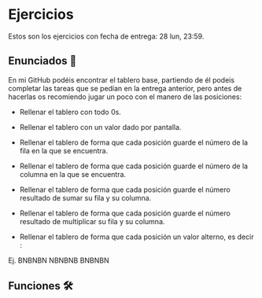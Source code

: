 # Ejercicios

Estos son los ejercicios con fecha de entrega: 28 lun, 23:59.

## Enunciados 📄

En mi GitHub podéis encontrar el tablero base, partiendo de él podeis completar las tareas que se pedían en la entrega anterior, pero antes de hacerlas os recomiendo jugar un poco con el manero de las posiciones:

* Rellenar el tablero con todo 0s.
* Rellenar el tablero con un valor dado por pantalla.
* Rellenar el tablero de forma que cada posición guarde el número de la fila en la que se encuentra.
* Rellenar el tablero de forma que cada posición guarde el número de la columna en la que se encuentra.
* Rellenar el tablero de forma que cada posición guarde el número resultado de sumar su fila y su columna.

* Rellenar el tablero de forma que cada posición guarde el número resultado de multiplicar su fila y su columna.

* Rellenar el tablero de forma que cada posición un valor alterno, es decir :

Ej.     BNBNBN
        NBNBNB
        BNBNBN

## Funciones 🛠
